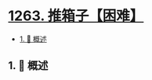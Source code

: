 # [1263. 推箱子【困难】](https://github.com/tnotesjs/TNotes.leetcode/tree/main/notes/1263.%20%E6%8E%A8%E7%AE%B1%E5%AD%90%E3%80%90%E5%9B%B0%E9%9A%BE%E3%80%91)

<!-- region:toc -->

- [1. 📝 概述](#1--概述)

<!-- endregion:toc -->

## 1. 📝 概述
